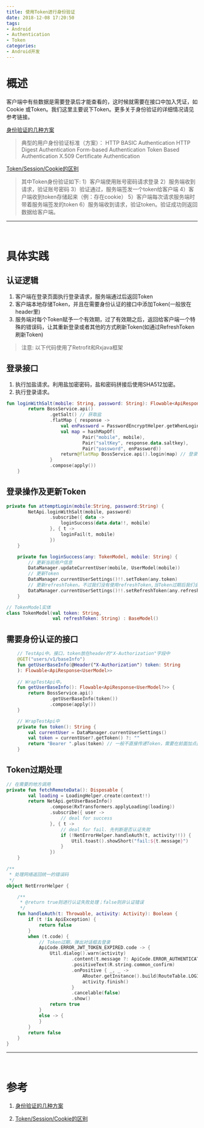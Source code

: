 ```yaml
---
title: 使用Token进行身份验证
date: 2018-12-08 17:20:50
tags:
- Android
- Authentication
- Token
categories:
- Android开发
---
```


# 概述

客户端中有些数据是需要登录后才能查看的，这时候就需要在接口中加入凭证，如Cookie 或Token。我们这里主要说下Token。更多关于身份验证的详细情况请见参考链接。

[身份验证的几种方案](https://www.jianshu.com/p/eaf9197abb6b)

> 典型的用户身份验证标准（方案）：
> HTTP BASIC Authentication
> HTTP Digest Authentication
> Form-based Authentication
> Token Based Authentication
> X.509 Certificate Authentication

[Token/Session/Cookie的区别](https://www.jianshu.com/p/5ac166c5fe76)

>其中Token身份验证如下:
>1）客户端使用账号密码请求登录
>2）服务端收到请求，验证账号密码
>3）验证通过，服务端签发一个token给客户端
>4）客户端收到token存储起来（例：存在cookie）
>5）客户端每次请求服务端时带着服务端签发的token
>6）服务端收到请求，验证token。验证成功则返回数据给客户端。

----

<br>

# 具体实践

## 认证逻辑

1. 客户端在登录页面执行登录请求，服务端通过后返回Token
2. 客户端本地存储Token，并且在需要身份认证的接口中添加Token(一般放在header里)
3. 服务端对每个Token赋予一个有效期，过了有效期之后，返回给客户端一个特殊的错误码，让其重新登录或者其他的方式刷新Token(如通过RefreshToken刷新Token)

>注意: 以下代码使用了Retrofit和Rxjava框架

## 登录接口

1. 执行加盐请求。利用盐加密密码，盐和密码拼接后使用SHA512加密。
2. 执行登录请求。

```kotlin
fun loginWithSalt(mobile: String, password: String): Flowable<ApiResponse<TokenModel?>> {
        return BossService.api()
                .getSalt() // 获取盐
                .flatMap { response ->
                    val enPassword = PasswordEncryptHelper.getWhenLogin(password, response.data!!.salt) // 加密
                    val map = hashMapOf(
                            Pair("mobile", mobile),
                            Pair("saltKey", response.data.saltkey),
                            Pair("password", enPassword))
                    return@flatMap BossService.api().login(map) // 登录
                }
                .compose(apply())
    }
```

## 登录操作及更新Token

```kotlin
private fun attemptLogin(mobile:String, password:String) {
        NetApi.loginWithSalt(mobile, password)
                .subscribe({ data ->
                    loginSuccess(data.data!!, mobile)
                }, { t ->
                    loginFail(t, mobile)
                })
    }

    private fun loginSuccess(any: TokenModel, mobile: String) {
	    // 更新当前用户信息
        DataManager.updateCurrentUser(mobile, UserModel(mobile))
        // 更新Token
        DataManager.currentUserSettings()!!.setToken(any.token)
		// 更新refreshToken。不过我们没有使用refreshToken,当Token过期后我们会提示用户去登录。        
        DataManager.currentUserSettings()!!.setRefreshToken(any.refreshToken)
    }

// TokenModel实体
class TokenModel(val token: String,
                 val refreshToken: String) : BaseModel()
```

## 需要身份认证的接口

```kotlin
	// TestApi中。接口，token放在header的"X-Authorization"字段中
    @GET("users/v1/baseInfo")
    fun getUserBaseInfo(@Header("X-Authorization") token: String
    ): Flowable<ApiResponse<UserModel>>
	
	// WrapTestApi中。
    fun getUserBaseInfo(): Flowable<ApiResponse<UserModel?>> {
        return BossService.api()
                .getUserBaseInfo(token())
                .compose(apply())
    }

	// WrapTestApi中
    private fun token(): String {
        val currentUser = DataManager.currentUserSettings()
        val token = currentUser?.getToken() ?: ""
        return "Bearer ".plus(token) // 一般不直接传递Token，需要在前面加点盐，为了简单起见，我们的项目固定写了一个字符串。
    }
```

## Token过期处理

```kotlin
// 在需要的地方调用
private fun fetchRemoteData(): Disposable {
        val loading = LoadingHelper.create(context!!)
        return NetApi.getUserBaseInfo()
                .compose(RxTransformers.applyLoading(loading))
                .subscribe({ user ->
	                // deal for success 
                }, { t ->
	                // deal for fail. 先判断是否认证失败
                    if (!NetErrorHelper.handleAuth(t, activity!!)) {
                        Util.toast().showShort("fail:${t.message}")
                    }
                })
    }

/**
 * 处理网络返回统一的错误码
 */
object NetErrorHelper {

    /**
     * @return true则进行认证失败处理；false则非认证错误
     */
    fun handleAuth(t: Throwable, activity: Activity): Boolean {
        if (t !is ApiException) {
            return false
        }
        when (t.code) {
	        // Token过期，弹出对话框去登录
            ApiCode.ERROR_JWT_TOKEN_EXPIRED.code -> {
                Util.dialog().warn(activity)
                        .content(t.message ?: ApiCode.ERROR_AUTHENTICATION_FAILED.description)
                        .positiveText(R.string.common_confirm)
                        .onPositive { _, _ ->
                            ARouter.getInstance().build(RouteTable.LOGIN).navigation()
                            activity.finish()
                        }
                        .cancelable(false)
                        .show()
                return true
            }
            else -> {
            }
        }
        return false
    }
}
```



----

<br>

# 参考

1. [身份验证的几种方案](https://www.jianshu.com/p/eaf9197abb6b)

2. [Token/Session/Cookie的区别](https://www.jianshu.com/p/5ac166c5fe76)
